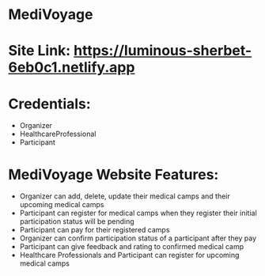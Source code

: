 # MediVoyage
# Site Link: https://luminous-sherbet-6eb0c1.netlify.app

# Credentials:
- Organizer
- HealthcareProfessional
- Participant

# MediVoyage Website Features:

- Organizer can add, delete, update their medical camps and their upcoming medical camps
- Participant can register for medical camps when they register their initial participation status will be pending
- Participant can pay for their registered camps
- Organizer can confirm participation status of a participant after they pay
- Participant can give feedback and rating to confirmed medical camp
- Healthcare Professionals and Participant can register for upcoming medical camps
